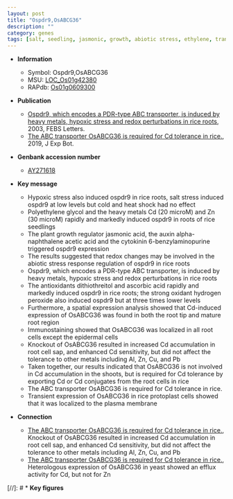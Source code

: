 ```yaml
---
layout: post
title: "Ospdr9,OsABCG36"
description: ""
category: genes
tags: [salt, seedling, jasmonic, growth, abiotic stress, ethylene, transporter, auxin, root, salt stress, cytokinin, jasmonic acid, tolerance, plasma membrane, ABC transporter]
---
```


* **Information**  
    + Symbol: Ospdr9,OsABCG36  
    + MSU: [LOC_Os01g42380](http://rice.plantbiology.msu.edu/cgi-bin/ORF_infopage.cgi?orf=LOC_Os01g42380)  
    + RAPdb: [Os01g0609300](http://rapdb.dna.affrc.go.jp/viewer/gbrowse_details/irgsp1?name=Os01g0609300)  

* **Publication**  
    + [Ospdr9, which encodes a PDR-type ABC transporter, is induced by heavy metals, hypoxic stress and redox perturbations in rice roots](http://www.ncbi.nlm.nih.gov/pubmed?term=Ospdr9,+which+encodes+a+PDR-type+ABC+transporter,+is+induced+by+heavy+metals,+hypoxic+stress+and+redox+perturbations+in+rice+roots%5BTitle%5D), 2003, FEBS Letters.
    + [The ABC transporter OsABCG36 is required for Cd tolerance in rice.](http://www.ncbi.nlm.nih.gov/pubmed?term=The+ABC+transporter+OsABCG36+is+required+for+Cd+tolerance+in+rice.%5BTitle%5D), 2019, J Exp Bot.

* **Genbank accession number**  
    + [AY271618](http://www.ncbi.nlm.nih.gov/nuccore/AY271618)

* **Key message**  
    + Hypoxic stress also induced ospdr9 in rice roots, salt stress induced ospdr9 at low levels but cold and heat shock had no effect
    + Polyethylene glycol and the heavy metals Cd (20 microM) and Zn (30 microM) rapidly and markedly induced ospdr9 in roots of rice seedlings
    + The plant growth regulator jasmonic acid, the auxin alpha-naphthalene acetic acid and the cytokinin 6-benzylaminopurine triggered ospdr9 expression
    + The results suggested that redox changes may be involved in the abiotic stress response regulation of ospdr9 in rice roots
    + Ospdr9, which encodes a PDR-type ABC transporter, is induced by heavy metals, hypoxic stress and redox perturbations in rice roots
    + The antioxidants dithiothreitol and ascorbic acid rapidly and markedly induced ospdr9 in rice roots; the strong oxidant hydrogen peroxide also induced ospdr9 but at three times lower levels
    + Furthermore, a spatial expression analysis showed that Cd-induced expression of OsABCG36 was found in both the root tip and mature root region
    + Immunostaining showed that OsABCG36 was localized in all root cells except the epidermal cells
    + Knockout of OsABCG36 resulted in increased Cd accumulation in root cell sap, and enhanced Cd sensitivity, but did not affect the tolerance to other metals including Al, Zn, Cu, and Pb
    + Taken together, our results indicated that OsABCG36 is not involved in Cd accumulation in the shoots, but is required for Cd tolerance by exporting Cd or Cd conjugates from the root cells in rice
    + The ABC transporter OsABCG36 is required for Cd tolerance in rice.
    + Transient expression of OsABCG36 in rice protoplast cells showed that it was localized to the plasma membrane

* **Connection**  
    + [The ABC transporter OsABCG36 is required for Cd tolerance in rice.](http://www.ncbi.nlm.nih.gov/pubmed?term=The+ABC+transporter+OsABCG36+is+required+for+Cd+tolerance+in+rice.%5BTitle%5D),  Knockout of OsABCG36 resulted in increased Cd accumulation in root cell sap, and enhanced Cd sensitivity, but did not affect the tolerance to other metals including Al, Zn, Cu, and Pb
    + [The ABC transporter OsABCG36 is required for Cd tolerance in rice.](http://www.ncbi.nlm.nih.gov/pubmed?term=The+ABC+transporter+OsABCG36+is+required+for+Cd+tolerance+in+rice.%5BTitle%5D),  Heterologous expression of OsABCG36 in yeast showed an efflux activity for Cd, but not for Zn

[//]: # * **Key figures**  


